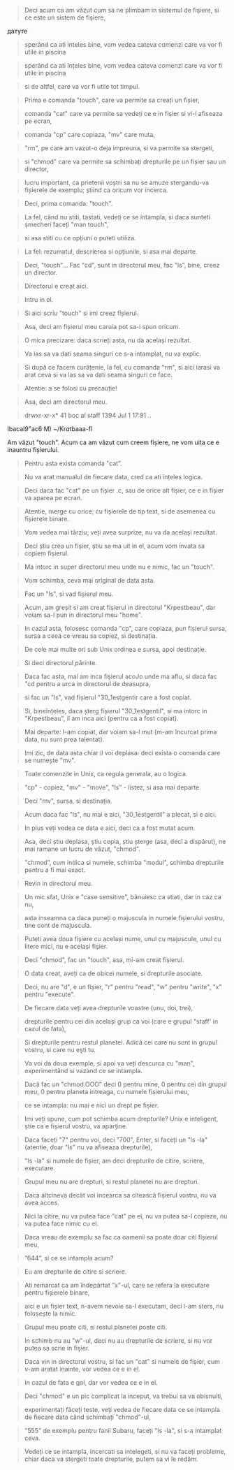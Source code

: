 > Deci acum ca am văzut cum sa ne plimbam in sistemul de fișiere, si ce este un sistem de fișiere,

датуте

> sperând ca ati inteles bine, vom vedea cateva comenzi care va vor fi utile in piscina

> sperând ca ati înțeles bine, vom vedea cateva comenzi care va vor fi utile in piscina

> si de altfel, care va vor fi utile tot timpul.

> Prima e comanda "touch", care va permite sa creați un fișier,

> comanda "cat" care va permite sa vedeți ce e in fișier si vi-l afiseaza pe ecran,

> comanda "cp" care copiaza, "mv" care muta,

> "rm", pe care am vazut-o deja impreuna, si va permite sa stergeti,

> si "chmod" care va permite sa schimbați drepturile pe un fișier sau un director,

> lucru important, ca prietenii voștri sa nu se amuze stergandu-va fișierele de exemplu; știind ca oricum vor incerca.

> Deci, prima comanda: "touch".

> La fel, când nu stiti, tastati, vedeți ce se intampla, si daca sunteti șmecheri faceți "man touch",

> si asa stiti cu ce opțiuni o puteti utiliza.

> La fel: rezumatul, descrierea si opțiunile, si asa mai departe.

> Deci, "touch"... Fac "cd", sunt in directorul meu, fac "ls”, bine, creez un director.

> Directorul e creat aici.

> Intru in el.

> Si aici scriu "touch" si imi creez fișierul.

> Asa, deci am fișierul meu caruia pot sa-i spun oricum.

> O mica precizare: daca scrieți asta, nu da același rezultat.

> Va las sa va dati seama singuri ce s-a intamplat, nu va explic.

> Si după ce facem curățenie, la fel, cu comanda "rm", si aici iarasi va arat ceva si va las sa va dati seama singuri ce face.

> Atentie: a se folosi cu precauție!

> Asa, deci am directorul meu.

> drwxr-xr-x* 41 boc al staff 1394 Jul 1 17:91 ..

Ibacal9"ac6 M) ~/Kr*a*tbaaa-fl

Am văzut "touch". Acum ca am văzut cum creem fișiere, ne vom uita ce e inauntru fișierului.


> Pentru asta exista comanda "cat".

> Nu va arat manualul de fiecare data, cred ca ati înțeles logica.

> Deci daca fac "cat" pe un fișier .c, sau de orice alt fișier, ce e in fișier va aparea pe ecran.

> Atentie, merge cu orice; cu fișierele de tip text, si de asemenea cu fișierele binare.

> Vom vedea mai târziu; veți avea surprize, nu va da același rezultat.

> Deci știu crea un fișier, știu sa ma uit in el, acum vom invata sa copiem fișierul.

> Ma intorc in super directorul meu unde nu e nimic, fac un "touch".

> Vom schimba, ceva mai original de data asta.

> Fac un "ls", si vad fișierul meu.

> Acum, am greșit si am creat fișierul in directorul "Krpestbeau", dar voiam sa-l pun in directorul meu "home".

> In cazul asta, folosesc comanda "cp", care copiaza, pun fișierul sursa, sursa a ceea ce vreau sa copiez, si destinația.

> De cele mai multe ori sub Unix ordinea e sursa, apoi destinație.

> Si deci directorul părinte.

> Daca fac asta, mal am inca fișierul acoJo unde ma aflu, si daca fac "cd pentru a urca in directorul de deasupra,

> si fac un "ls", vad fișierul "30_1estgentir care a fost copiat.

> Si, bineînțeles, daca șterg fișierul "30_1estgentil", si ma intorc in "Krpestbeau", il am inca aici (pentru ca a fost copiat).

> Mai departe: l-am copiat, dar voiam sa-l mut (m-am încurcat prima data, nu sunt prea talentat).

> Imi zic, de data asta chiar il voi deplasa: deci exista o comanda care se numește "mv".

> Toate comenzile in Unix, ca regula generala, au o logica.

> "cp" - copiez, "mv" - "move", "ls" - listez, si asa mai departe.

> Deci "mv", sursa, si destinația.

> Acum daca fac "ls", nu mai e aici, "30_1estgentil” a plecat, si e aici.

> In plus veți vedea ce data e aici, deci ca a fost mutat acum.

> Asa, deci știu deplasa, știu copia, știu șterge (asa, deci a dispărut), ne mai ramane un lucru de văzut, "chmod".

> "chmod”, cum indica si numele, schimba "modul", schimba drepturile pentru a fi mai exact.

> Revin in directorul meu.

> Un mic sfat, Unix e "case sensitive", bănuiesc ca stiati, dar in caz ca nu,

> asta inseamna ca daca puneți o majuscula in numele fișierului vostru, tine cont de majuscula.

> Puteti avea doua fișiere cu același nume, unul cu majuscule, unul cu litere mici, nu e același fișier.


> Deci "chmod", fac un "touch", asa, mi-am creat fișierul.

> O data creat, aveți ca de obicei numele, si drepturile asociate.

> Deci, nu are "d", e un fișier, "r" pentru "read", "w" pentru "write", "x" pentru "execute".

> De fiecare data veți avea drepturile voastre (unu, doi, trei),

> drepturile pentru cei din același grup ca voi (care e grupul "staff' in cazul de fata),

> Si drepturile pentru restul planetei. Adică cei care nu sunt in grupul vostru, si care nu ești tu.

> Va voi da doua exemple, si apoi va veți descurca cu "man", experimentând si vazand ce se intampla.

> Dacâ fac un "chmod.OOO" deci 0 pentru mine, 0 pentru cei din grupul meu, 0 pentru planeta intreaga, cu numele fișierului meu,

> ce se intampla: nu mai e nici un drept pe fișier.

> Imi veți spune, cum pot schimba acum drepturile? Unix e inteligent, știe ca e fișierul vostru, va aparține.

> Daca faceți "7" pentru voi, deci "700", Enter, si faceți un "ls -la" (atentie, doar "ls" nu va afiseaza drepturile),

> "ls -la" si numele de fișier, am deci drepturile de citire, scriere, executare.

> Grupul meu nu are drepturi, si restul planetei nu are drepturi.

> Daca altcineva decât voi incearca sa citească fișierul vostru, nu va avea acces.

> Nici la citire, nu va putea face "cat" pe el, nu va putea sa-l copieze, nu va putea face nimic cu el.

> Daca vreau de exemplu sa fac ca oamenii sa poate doar citi fișierul meu,

> ”644”, si ce se intampla acum?

> Eu am drepturile de citire si scriere.

> Ati remarcat ca am îndepărtat "x"-ul, care se refera la executare pentru fișierele binare,

> aici e un fișier text, n-avem nevoie sa-l executam, deci l-am sters, nu folosește la nimic.

> Grupul meu poate citi, si restul planetei poate citi.

> In schimb nu au "w"-ul, deci nu au drepturile de scriere, si nu vor putea sa scrie in fișier.

> Daca vin in directorul vostru, si fac un "cat" si numele de fișier, cum v-am aratat inainte, vor vedea ce e in el.

> In cazul de fata e gol, dar vor vedea ce e in el.


> Deci "chmod" e un pic complicat la inceput, va trebui sa va obisnuiti,

> experimentați făceți teste, veți vedea de fiecare data ce se intampla de fiecare data când schimbați "chmod"-ul,

> "555" de exemplu pentru fanii Subaru, faceți "ls -la", si s-a intamplat ceva.

> Vedeți ce se intampla, incercati sa intelegeti, si nu va faceți probleme, chiar daca va stergeti toate drepturile, putem sa vi le redăm.
